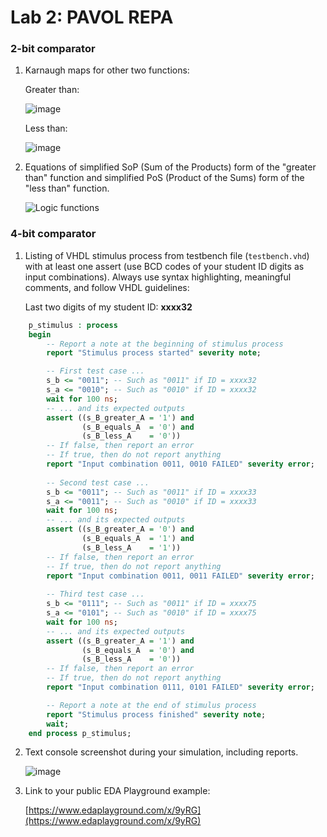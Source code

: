 # Lab 2: PAVOL REPA

### 2-bit comparator

1. Karnaugh maps for other two functions:

   Greater than:

   ![image](https://user-images.githubusercontent.com/99768688/156061268-ba6d7f36-d096-4c9a-b799-5871c027d312.png)

   Less than:

   ![image](https://user-images.githubusercontent.com/99768688/156061798-1dcbaf41-fbb2-4923-b8f7-ca688c595ca8.png)

2. Equations of simplified SoP (Sum of the Products) form of the "greater than" function and simplified PoS (Product of the Sums) form of the "less than" function.

   ![Logic functions](images/comparator_min.png)

### 4-bit comparator

1. Listing of VHDL stimulus process from testbench file (`testbench.vhd`) with at least one assert (use BCD codes of your student ID digits as input combinations). Always use syntax highlighting, meaningful comments, and follow VHDL guidelines:

   Last two digits of my student ID: **xxxx32**

```vhdl
    p_stimulus : process
    begin
        -- Report a note at the beginning of stimulus process
        report "Stimulus process started" severity note;

        -- First test case ...
        s_b <= "0011"; -- Such as "0011" if ID = xxxx32
        s_a <= "0010"; -- Such as "0010" if ID = xxxx32
        wait for 100 ns;
        -- ... and its expected outputs
        assert ((s_B_greater_A = '1') and
                (s_B_equals_A  = '0') and
                (s_B_less_A    = '0'))
        -- If false, then report an error
        -- If true, then do not report anything
        report "Input combination 0011, 0010 FAILED" severity error;
        
        -- Second test case ...
        s_b <= "0011"; -- Such as "0011" if ID = xxxx33
        s_a <= "0011"; -- Such as "0010" if ID = xxxx33
        wait for 100 ns;
        -- ... and its expected outputs
        assert ((s_B_greater_A = '0') and
                (s_B_equals_A  = '1') and
                (s_B_less_A    = '1'))
        -- If false, then report an error
        -- If true, then do not report anything
        report "Input combination 0011, 0011 FAILED" severity error;
        
        -- Third test case ...
        s_b <= "0111"; -- Such as "0011" if ID = xxxx75
        s_a <= "0101"; -- Such as "0010" if ID = xxxx75
        wait for 100 ns;
        -- ... and its expected outputs
        assert ((s_B_greater_A = '1') and
                (s_B_equals_A  = '0') and
                (s_B_less_A    = '0'))
        -- If false, then report an error
        -- If true, then do not report anything
        report "Input combination 0111, 0101 FAILED" severity error;

        -- Report a note at the end of stimulus process
        report "Stimulus process finished" severity note;
        wait;
    end process p_stimulus;
```

2. Text console screenshot during your simulation, including reports.

   ![image](https://user-images.githubusercontent.com/99768688/155883460-83bae385-7308-41ad-85ea-88c70ca1f0bf.png)

3. Link to your public EDA Playground example:

   [https://www.edaplayground.com/x/9yRG](https://www.edaplayground.com/x/9yRG)
